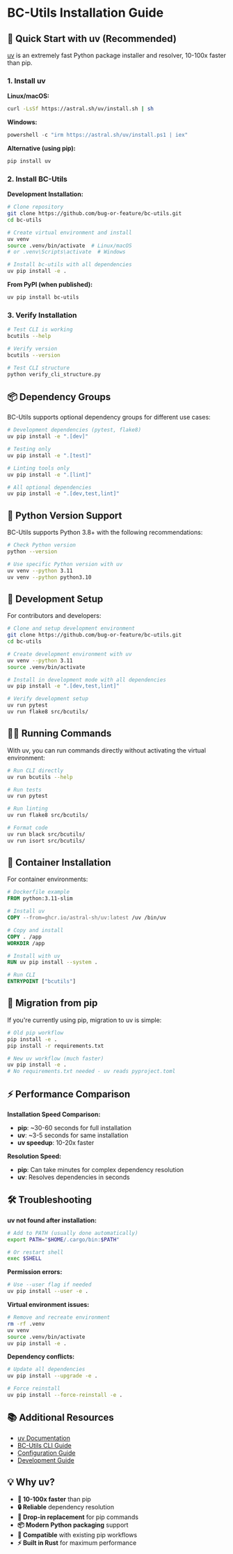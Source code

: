 # BC-Utils Installation Guide

## 🚀 Quick Start with uv (Recommended)

[uv](https://github.com/astral-sh/uv) is an extremely fast Python package installer and resolver, 10-100x faster than pip.

### 1. Install uv

**Linux/macOS:**
```bash
curl -LsSf https://astral.sh/uv/install.sh | sh
```

**Windows:**
```powershell
powershell -c "irm https://astral.sh/uv/install.ps1 | iex"
```

**Alternative (using pip):**
```bash
pip install uv
```

### 2. Install BC-Utils

**Development Installation:**
```bash
# Clone repository
git clone https://github.com/bug-or-feature/bc-utils.git
cd bc-utils

# Create virtual environment and install
uv venv
source .venv/bin/activate  # Linux/macOS
# or .venv\Scripts\activate  # Windows

# Install bc-utils with all dependencies
uv pip install -e .
```

**From PyPI (when published):**
```bash
uv pip install bc-utils
```

### 3. Verify Installation

```bash
# Test CLI is working
bcutils --help

# Verify version
bcutils --version

# Test CLI structure
python verify_cli_structure.py
```

## 📦 Dependency Groups

BC-Utils supports optional dependency groups for different use cases:

```bash
# Development dependencies (pytest, flake8)
uv pip install -e ".[dev]"

# Testing only
uv pip install -e ".[test]"

# Linting tools only  
uv pip install -e ".[lint]"

# All optional dependencies
uv pip install -e ".[dev,test,lint]"
```

## 🐍 Python Version Support

BC-Utils supports Python 3.8+ with the following recommendations:

```bash
# Check Python version
python --version

# Use specific Python version with uv
uv venv --python 3.11
uv venv --python python3.10
```

## 🔧 Development Setup

For contributors and developers:

```bash
# Clone and setup development environment
git clone https://github.com/bug-or-feature/bc-utils.git
cd bc-utils

# Create development environment with uv
uv venv --python 3.11
source .venv/bin/activate

# Install in development mode with all dependencies
uv pip install -e ".[dev,test,lint]"

# Verify development setup
uv run pytest
uv run flake8 src/bcutils/
```

## 🏃‍♂️ Running Commands

With uv, you can run commands directly without activating the virtual environment:

```bash
# Run CLI directly
uv run bcutils --help

# Run tests
uv run pytest

# Run linting
uv run flake8 src/bcutils/

# Format code
uv run black src/bcutils/
uv run isort src/bcutils/
```

## 🐳 Container Installation

For container environments:

```dockerfile
# Dockerfile example
FROM python:3.11-slim

# Install uv
COPY --from=ghcr.io/astral-sh/uv:latest /uv /bin/uv

# Copy and install
COPY . /app
WORKDIR /app

# Install with uv
RUN uv pip install --system .

# Run CLI
ENTRYPOINT ["bcutils"]
```

## 🔄 Migration from pip

If you're currently using pip, migration to uv is simple:

```bash
# Old pip workflow
pip install -e .
pip install -r requirements.txt

# New uv workflow (much faster)
uv pip install -e .
# No requirements.txt needed - uv reads pyproject.toml
```

## ⚡ Performance Comparison

**Installation Speed Comparison:**
- **pip**: ~30-60 seconds for full installation
- **uv**: ~3-5 seconds for same installation
- **uv speedup**: 10-20x faster

**Resolution Speed:**
- **pip**: Can take minutes for complex dependency resolution
- **uv**: Resolves dependencies in seconds

## 🛠️ Troubleshooting

**uv not found after installation:**
```bash
# Add to PATH (usually done automatically)
export PATH="$HOME/.cargo/bin:$PATH"

# Or restart shell
exec $SHELL
```

**Permission errors:**
```bash
# Use --user flag if needed
uv pip install --user -e .
```

**Virtual environment issues:**
```bash
# Remove and recreate environment
rm -rf .venv
uv venv
source .venv/bin/activate
uv pip install -e .
```

**Dependency conflicts:**
```bash
# Update all dependencies
uv pip install --upgrade -e .

# Force reinstall
uv pip install --force-reinstall -e .
```

## 📚 Additional Resources

- [uv Documentation](https://github.com/astral-sh/uv)
- [BC-Utils CLI Guide](CLAUDE.md#modern-cli-usage)
- [Configuration Guide](CLAUDE.md#configuration-management)
- [Development Guide](CLAUDE.md#development-commands)

## 💡 Why uv?

- **🚀 10-100x faster** than pip
- **🔒 Reliable** dependency resolution
- **🎯 Drop-in replacement** for pip commands  
- **📦 Modern Python packaging** support
- **🔄 Compatible** with existing pip workflows
- **⚡ Built in Rust** for maximum performance